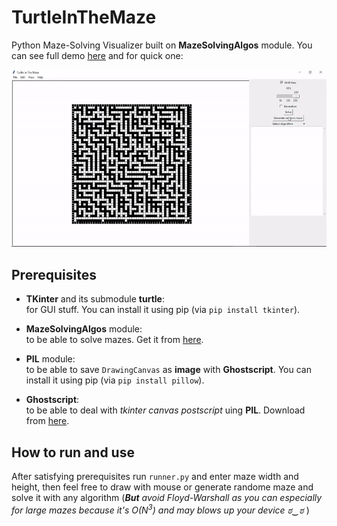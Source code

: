 # TurtleInTheMaze
Python Maze-Solving Visualizer built on **MazeSolvingAlgos** module. You can see full demo [here](https://youtu.be/MWLFvymE8tM) and for quick one:

![](speededUpShortDemo.gif)

## Prerequisites
* **TKinter** and its submodule **turtle**:  
for GUI stuff. You can install it using pip (via `pip install tkinter`).

* **MazeSolvingAlgos** module:  
to be able to solve mazes. Get it from [here](https://github.com/MahmoudHussienMohamed/MazeSolvingAlgos).

* **PIL** module:  
to be able to save `DrawingCanvas` as **image** with **Ghostscript**. You can install it using pip (via `pip install pillow`).

* **Ghostscript**:  
to be able to deal with *tkinter canvas postscript* uing **PIL**. Download from [here](https://www.ghostscript.com).

## How to run and use
After satisfying prerequisites run `runner.py` and enter maze width and height, then feel free to draw with mouse or generate randome maze and solve it with any algorithm (***But** avoid Floyd-Warshall as you can especially for large mazes because it's $O(N^3)$ and may blows up your device ಠ‿ಠ* )
